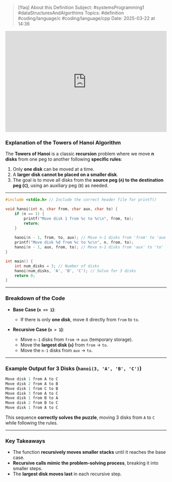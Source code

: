 
> [!faq] About this Definition
> Subject: #systemsProgramming1 #dataStructuresAndAlgorthims 
> Topics: #definition  #coding/language/c #coding/language/cpp 
> Date: 2025-03-22 at 14:36

<div style="display: flex; justify-content: center; align-items: center;">
  <iframe width="560" height="315" src="https://www.youtube.com/embed/ffExyVn83UQ" frameborder="0" allowfullscreen></iframe>
</div>

### **Explanation of the Towers of Hanoi Algorithm**

The **Towers of Hanoi** is a classic **recursion** problem where we move **n disks** from one peg to another following **specific rules**:

1. Only **one disk** can be moved at a time.
2. A **larger disk cannot be placed on a smaller disk**.
3. The goal is to move all disks from the **source peg (`A`) to the destination peg (`C`)**, using an auxiliary peg (`B`) as needed.

---

```c
#include <stdio.h> // Include the correct header file for printf()

void hanoi(int n, char from, char aux, char to) {
    if (n == 1) { 
        printf("Move disk 1 from %c to %c\n", from, to);
        return;
    }
    
    hanoi(n - 1, from, to, aux); // Move n-1 disks from 'from' to 'aux'
    printf("Move disk %d from %c to %c\n", n, from, to);
    hanoi(n - 1, aux, from, to); // Move n-1 disks from 'aux' to 'to'
}

int main() {
    int num_disks = 3; // Number of disks
    hanoi(num_disks, 'A', 'B', 'C'); // Solve for 3 disks
    return 0;
}
```

---

### **Breakdown of the Code**

- **Base Case (`n == 1`)**:
    
    - If there is only **one disk**, move it directly from `from` to `to`.
- **Recursive Case (`n > 1`)**:
    
    - Move `n-1` disks from `from` → `aux` (temporary storage).
    - Move the **largest disk (`n`)** from `from` → `to`.
    - Move the `n-1` disks from `aux` → `to`.

---

### **Example Output for 3 Disks (`hanoi(3, 'A', 'B', 'C')`)**

```c
Move disk 1 from A to C
Move disk 2 from A to B
Move disk 1 from C to B
Move disk 3 from A to C
Move disk 1 from B to A
Move disk 2 from B to C
Move disk 1 from A to C
```

This sequence **correctly solves the puzzle**, moving 3 disks from `A` to `C` while following the rules.

---

### **Key Takeaways**

- The function **recursively moves smaller stacks** until it reaches the base case.
- **Recursive calls mimic the problem-solving process**, breaking it into smaller steps.
- The **largest disk moves last** in each recursive step.